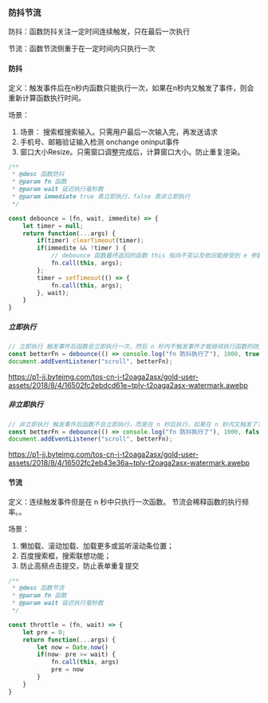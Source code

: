 ### 防抖节流

防抖：函数防抖关注一定时间连续触发，只在最后一次执行

节流：函数节流侧重于在一定时间内只执行一次

#### 防抖

定义：触发事件后在n秒内函数只能执行一次，如果在n秒内又触发了事件，则会重新计算函数执行时间。

场景：

1. 场景： 搜索框搜索输入。只需用户最后一次输入完，再发送请求
2. 手机号、邮箱验证输入检测 onchange oninput事件
3. 窗口大小Resize。只需窗口调整完成后，计算窗口大小。防止重复渲染。

```js
/**
 * @desc 函数防抖
 * @param fn 函数
 * @param wait 延迟执行毫秒数
 * @param immediate true 表立即执行，false 表非立即执行
 */

const debounce = (fn, wait, immedite) => {
    let timer = null;
    return function(...args) {
        if(timer) clearTimeout(timer);
        if(immedite && !timer ) {
            // debounce 函数最终返回的函数 this 指向不变以及依旧能接受到 e 参数
            fn.call(this, args);
        };
        timer = setTimeout(() => {
            fn.call(this, args);
        }, wait);
    }
}
```

##### 立即执行

```js
// 立即执行 触发事件后函数会立即执行一次，然后 n 秒内不触发事件才能继续执行函数的效果
const betterFn = debounce(() => console.log("fn 防抖执行了"), 1000, true);
document.addEventListener("scroll", betterFn);
```

https://p1-jj.byteimg.com/tos-cn-i-t2oaga2asx/gold-user-assets/2018/8/4/16502fc2ebdcd61e~tplv-t2oaga2asx-watermark.awebp

##### 非立即执行

```js
// 非立即执行 触发事件后函数不会立即执行，而是在 n 秒后执行，如果在 n 秒内又触发了事件，则会重新计算函数执行时间
const betterFn = debounce(() => console.log("fn 防抖执行了"), 1000, false);
document.addEventListener("scroll", betterFn);
```

https://p1-jj.byteimg.com/tos-cn-i-t2oaga2asx/gold-user-assets/2018/8/4/16502fc2eb43e36a~tplv-t2oaga2asx-watermark.awebp

#### 节流

定义：连续触发事件但是在 n 秒中只执行一次函数。 节流会稀释函数的执行频率。。

场景：

1. 懒加载、滚动加载、加载更多或监听滚动条位置；
2. 百度搜索框，搜索联想功能； 
3. 防止高频点击提交，防止表单重复提交

```js
/**
 * @desc 函数节流
 * @param fn 函数
 * @param wait 延迟执行毫秒数
 */

const throttle = (fn, wait) => {
    let pre = 0;
    return function(...args) {
        let now = Date.now()
        if(now- pre >= wait) {
            fn.call(this, args)
            pre = now
        }
    }
}
```